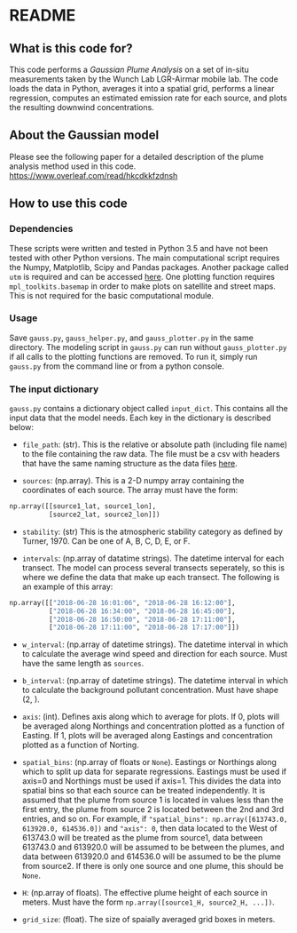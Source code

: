 # README


## What is this code for?
This code performs a _Gaussian Plume Analysis_ on a set of in-situ measurements taken by the 
Wunch Lab LGR-Airmar mobile lab. The code loads the data in Python, averages it into a spatial
grid, performs a linear regression, computes an estimated emission rate for each source, and 
plots the resulting downwind concentrations.


## About the Gaussian model
Please see the following paper for a detailed description of the plume analysis method used in
this code.
https://www.overleaf.com/read/hkcdkkfzdnsh


## How to use this code
### Dependencies
These scripts were written and tested in Python 3.5 and have not been tested with other Python
versions. The main computational script requires the Numpy, Matplotlib, Scipy and Pandas packages. 
Another package called `utm` is required and can be accessed [here](https://pypi.org/project/utm/).
One plotting function requires `mpl_toolkits.basemap` in order to make plots on satellite and
street maps. This is not required for the basic computational module.

### Usage
Save `gauss.py`, `gauss_helper.py`, and `gauss_plotter.py` in the same directory. The modeling 
script in `gauss.py` can run without `gauss_plotter.py` if all calls to the plotting functions
are removed. To run it, simply run `gauss.py` from the command line or from a python console.

### The input dictionary
`gauss.py` contains a dictionary object called `input_dict`. This contains all the input data
that the model needs. Each key in the dictionary is described below:

* `file_path`: (str). This is the relative or absolute path (including file name) to the file containing the raw data. The file must be a csv with headers that have the same naming structure as the data files [here](https://dataverse.scholarsportal.info/dataset.xhtml?persistentId=doi:10.5683/SP/DEQJGQ).

* `sources`: (np.array). This is a 2-D numpy array containing the coordinates of each source. The array must have the form:
        
```python
np.array([[source1_lat, source1_lon],
          [source2_lat, source2_lon]])
```

* `stability`: (str) This is the atmospheric stability category as defined by Turner, 1970. Can be one of A, B, C, D, E, or F.

* `intervals`: (np.array of datatime strings). The datetime interval for each transect. The model can process several transects seperately, so this is where we define the data that make up each transect. The following is an example of this array:

```python
np.array([["2018-06-28 16:01:06", "2018-06-28 16:12:00"],
          ["2018-06-28 16:34:00", "2018-06-28 16:45:00"],
          ["2018-06-28 16:50:00", "2018-06-28 17:11:00"],
          ["2018-06-28 17:11:00", "2018-06-28 17:17:00"]])
```

* `w_interval`: (np.array of datetime strings). The datetime interval in which to calculate the average wind speed and direction for each source. Must have the same length as `sources`.

* `b_interval`: (np.array of datetime strings). The datetime interval in which to calculate the background pollutant concentration. Must have shape (2, ).

* `axis`: (int). Defines axis along which to average for plots. If 0, plots will be averaged along Northings and concentration plotted as a function of Easting. If 1, plots will be averaged along Eastings and concentration plotted as a function of Norting.

* `spatial_bins`: (np.array of floats or `None`). Eastings or Northings along which to split up data for separate regressions. Eastings must be used if axis=0 and Northings must be used if axis=1. This divides the data into spatial bins so that each source can be treated independently. It is assumed that the plume from source 1 is located in values less than the first entry, the plume from source 2 is located between the 2nd and 3rd entries, and so on. For example, if `"spatial_bins": np.array([613743.0, 613920.0, 614536.0])` and `"axis": 0`, then data located to the West of 613743.0 will be treated as the plume from source1, data between 613743.0 and 613920.0 will be assumed to be between the plumes, and data between 613920.0 and 614536.0 will be assumed to be the plume from source2. If there is only one source and one plume, this should be `None`.

* `H`: (np.array of floats). The effective plume height of each source in meters. Must have the form `np.array([source1_H, source2_H, ...])`.

* `grid_size`: (float). The size of spaially averaged grid boxes in meters.
